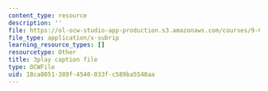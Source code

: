 ```yaml
---
content_type: resource
description: ''
file: https://ol-ocw-studio-app-production.s3.amazonaws.com/courses/9-04-sensory-systems-fall-2013/18ca8051389f4540033fc589ba5548aa_M2KHrh_fCHE.srt
file_type: application/x-subrip
learning_resource_types: []
resourcetype: Other
title: 3play caption file
type: OCWFile
uid: 18ca8051-389f-4540-033f-c589ba5548aa
---
```

